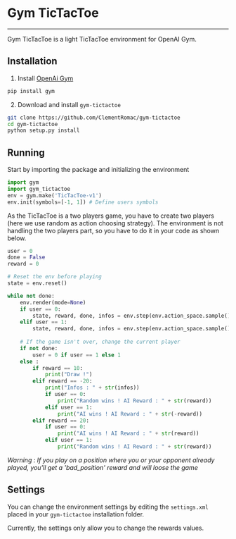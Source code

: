 # Gym TicTacToe
---------
Gym TicTacToe is a light TicTacToe environment for OpenAI Gym.

## Installation
1. Install [OpenAi Gym](https://github.com/openai/gym)
```bash
pip install gym
```

2. Download and install `gym-tictactoe`
```bash
git clone https://github.com/ClementRomac/gym-tictactoe
cd gym-tictactoe
python setup.py install
```

## Running
Start by importing the package and initializing the environment
```python
import gym
import gym_tictactoe
env = gym.make('TicTacToe-v1')  
env.init(symbols=[-1, 1]) # Define users symbols
```

As the TicTacToe is a two players game, you have to create two players (here we use random as action choosing strategy). The environment is not handling the two players part, so you have to do it in your code as shown below.
```python
user = 0
done = False
reward = 0

# Reset the env before playing
state = env.reset()

while not done:
    env.render(mode=None)
    if user == 0:
        state, reward, done, infos = env.step(env.action_space.sample(), -1)
    elif user == 1:
        state, reward, done, infos = env.step(env.action_space.sample(), 1)
       
    # If the game isn't over, change the current player
    if not done:
        user = 0 if user == 1 else 1
    else :
        if reward == 10:
            print("Draw !")
        elif reward == -20:
            print("Infos : " + str(infos))
            if user == 0:
                print("Random wins ! AI Reward : " + str(reward))
            elif user == 1:
                print("AI wins ! AI Reward : " + str(-reward))
        elif reward == 20:
            if user == 0:
                print("AI wins ! AI Reward : " + str(reward))
            elif user == 1:
                print("Random wins ! AI Reward : " + str(reward))
```

*Warning : If you play on a position where you or your opponent already played, you'll get a 'bad_position' reward and will loose the game*

## Settings
You can change the environment settings by editing the `settings.xml` placed in your `gym-tictactoe` installation folder.

Currently, the settings only allow you to change the rewards values.
